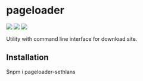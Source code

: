# pageloader
<a href="https://travis-ci.org/sethlan/project-lvl3-s262"><img src="https://travis-ci.org/sethlan/project-lvl3-s262.svg?branch=master" /></a>
<a href="https://codeclimate.com/github/sethlan/project-lvl3-s262/maintainability"><img src="https://api.codeclimate.com/v1/badges/07b26197222afdbad743/maintainability" /></a>
<a href="https://codeclimate.com/github/sethlan/project-lvl3-s262/test_coverage"><img src="https://api.codeclimate.com/v1/badges/07b26197222afdbad743/test_coverage" /></a>

Utility with command line interface for download site.

## Installation

$npm i pageloader-sethlans
